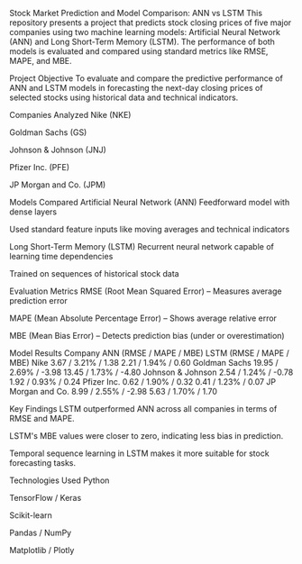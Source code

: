 Stock Market Prediction and Model Comparison: ANN vs LSTM
This repository presents a project that predicts stock closing prices of five major companies using two machine learning models: Artificial Neural Network (ANN) and Long Short-Term Memory (LSTM). The performance of both models is evaluated and compared using standard metrics like RMSE, MAPE, and MBE.

Project Objective
To evaluate and compare the predictive performance of ANN and LSTM models in forecasting the next-day closing prices of selected stocks using historical data and technical indicators.

Companies Analyzed
Nike (NKE)

Goldman Sachs (GS)

Johnson & Johnson (JNJ)

Pfizer Inc. (PFE)

JP Morgan and Co. (JPM)

Models Compared
Artificial Neural Network (ANN)
Feedforward model with dense layers

Used standard feature inputs like moving averages and technical indicators

Long Short-Term Memory (LSTM)
Recurrent neural network capable of learning time dependencies

Trained on sequences of historical stock data

Evaluation Metrics
RMSE (Root Mean Squared Error) – Measures average prediction error

MAPE (Mean Absolute Percentage Error) – Shows average relative error

MBE (Mean Bias Error) – Detects prediction bias (under or overestimation)

Model Results
Company	ANN (RMSE / MAPE / MBE)	LSTM (RMSE / MAPE / MBE)
Nike	3.67 / 3.21% / 1.38	2.21 / 1.94% / 0.60
Goldman Sachs	19.95 / 2.69% / -3.98	13.45 / 1.73% / -4.80
Johnson & Johnson	2.54 / 1.24% / -0.78	1.92 / 0.93% / 0.24
Pfizer Inc.	0.62 / 1.90% / 0.32	0.41 / 1.23% / 0.07
JP Morgan and Co.	8.99 / 2.55% / -2.98	5.63 / 1.70% / 1.70

Key Findings
LSTM outperformed ANN across all companies in terms of RMSE and MAPE.

LSTM's MBE values were closer to zero, indicating less bias in prediction.

Temporal sequence learning in LSTM makes it more suitable for stock forecasting tasks.

Technologies Used
Python

TensorFlow / Keras

Scikit-learn

Pandas / NumPy

Matplotlib / Plotly
